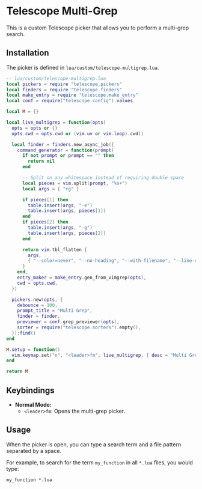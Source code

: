 
# Telescope Multi-Grep

This is a custom Telescope picker that allows you to perform a multi-grep search.

## Installation

The picker is defined in `lua/custom/telescope-multigrep.lua`.

```lua
-- lua/custom/telescope-multigrep.lua
local pickers = require "telescope.pickers"
local finders = require "telescope.finders"
local make_entry = require "telescope.make_entry"
local conf = require("telescope.config").values

local M = {}

local live_multigrep = function(opts)
  opts = opts or {}
  opts.cwd = opts.cwd or (vim.uv or vim.loop).cwd()

  local finder = finders.new_async_job({
    command_generator = function(prompt)
      if not prompt or prompt == "" then
        return nil
      end

      -- Split on any whitespace instead of requiring double space
      local pieces = vim.split(prompt, "%s+")
      local args = { "rg" }

      if pieces[1] then
        table.insert(args, "-e")
        table.insert(args, pieces[1])
      end
      if pieces[2] then
        table.insert(args, "-g")
        table.insert(args, pieces[2])
      end

      return vim.tbl_flatten {
        args,
        { "--color=never", "--no-heading", "--with-filename", "--line-number", "--column", "--smart-case" },
      }
    end,
    entry_maker = make_entry.gen_from_vimgrep(opts),
    cwd = opts.cwd,
  })

  pickers.new(opts, {
    debounce = 100,
    prompt_title = "Multi Grep",
    finder = finder,
    previewer = conf.grep_previewer(opts),
    sorter = require("telescope.sorters").empty(),
  }):find()
end

M.setup = function()
  vim.keymap.set("n", "<leader>fm", live_multigrep, { desc = "Multi Grep" })
end

return M
```

## Keybindings

- **Normal Mode:**
  - `<leader>fm`: Opens the multi-grep picker.

## Usage

When the picker is open, you can type a search term and a file pattern separated by a space.

For example, to search for the term `my_function` in all `*.lua` files, you would type:

```
my_function *.lua
```
